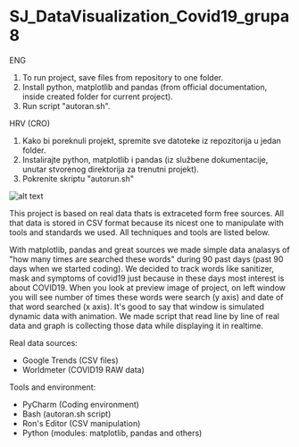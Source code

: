 # SJ_DataVisualization_Covid19_grupa8

ENG 

1) To run project, save files from repository to one folder.<br/>
2) Install python, matplotlib and pandas (from official documentation, inside created folder for current project).<br/>
3) Run script "autoran.sh".<br/>

HRV (CRO)

1) Kako bi poreknuli projekt, spremite sve datoteke iz repozitorija u jedan folder.<br/>
2) Instalirajte python, matplotlib i pandas (iz službene dokumentacije, unutar stvorenog direktorija za trenutni projekt).<br/>
3) Pokrenite skriptu "autorun.sh"<br/>

![alt text](https://i.imgur.com/ePkMs9f.png)<br/>

This project is based on real data thats is extraceted form free sources. All that data is stored in CSV format because its nicest one to manipulate with tools and standards we used. All techniques and tools are listed below. </br>

With matplotlib, pandas and great sources we made simple data analasys of "how many times are searched these words" during 90 past days (past 90 days when we started coding). We decided to track words like sanitizer, mask and symptoms of covid19 just because in these days most interest is about COVID19. When you look at preview image of project, on left window you will see number of times these words were search (y axis) and date of that word searched (x axis). It's good to say that window is simulated dynamic data with animation. We made script that read line by line of real data and graph is collecting those data while displaying it in realtime. </br>



Real data sources:<br/>
<ul>
<li>Google Trends (CSV files)</li>
<li>Worldmeter (COVID19 RAW data)</li>
</ul>

Tools and environment:<br/>
<ul>
<li>PyCharm (Coding environment)</li>
<li>Bash (autoran.sh script)</li>
<li>Ron's Editor (CSV manipulation)</li>
<li>Python (modules: matplotlib, pandas and others)</li>
</ul>
